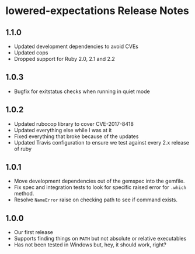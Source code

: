 # lowered-expectations Release Notes

## 1.1.0

* Updated development dependencies to avoid CVEs
* Updated cops
* Dropped support for Ruby 2.0, 2.1 and 2.2

## 1.0.3

* Bugfix for exitstatus checks when running in quiet mode

## 1.0.2

* Updated rubocop library to cover CVE-2017-8418
* Updated everything else while I was at it
* Fixed everything that broke because of the updates
* Updated Travis configuration to ensure we test against every 2.x release of ruby

## 1.0.1

* Move development dependencies out of the gemspec into the gemfile.
* Fix spec and integration tests to look for specific raised error for `.which` method.
* Resolve `NameError` raise on checking path to see if command exists.

## 1.0.0

* Our first release
* Supports finding things on `PATH` but not absolute or relative executables
* Has not been tested in Windows but, hey, it should work, right?
